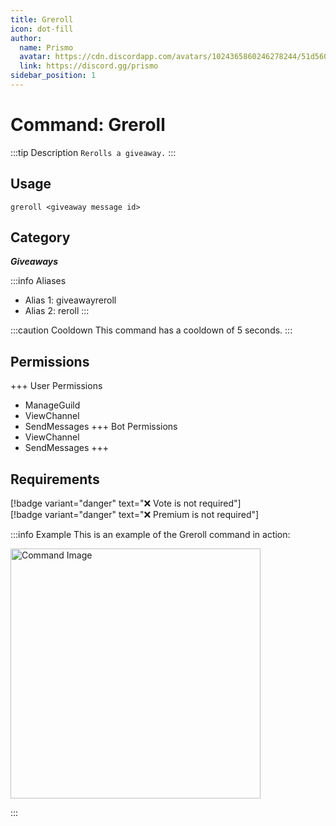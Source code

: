 ```yaml
---
title: Greroll
icon: dot-fill
author:
  name: Prismo
  avatar: https://cdn.discordapp.com/avatars/1024365860246278244/51d5603eff69376da9a21e86b07a75bd.png?size=2048
  link: https://discord.gg/prismo
sidebar_position: 1
---
```



# Command: Greroll

:::tip Description
`Rerolls a giveaway.`
:::

## Usage

```
greroll <giveaway message id>
```

## Category

_**Giveaways**_

:::info Aliases
- Alias 1: giveawayreroll
- Alias 2: reroll
:::

:::caution Cooldown
This command has a cooldown of 5 seconds.
:::

## Permissions

+++ User Permissions
- ManageGuild
- ViewChannel
- SendMessages
+++ Bot Permissions
- ViewChannel
- SendMessages
+++

## Requirements

[!badge variant="danger" text="❌ Vote is not required"]  
[!badge variant="danger" text="❌ Premium is not required"]

:::info Example
This is an example of the Greroll command in action:

<img src="https://imgur.com/kTpOgFZ.png" alt="Command Image" width="400"/>

:::

